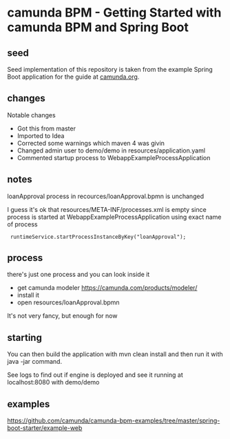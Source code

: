 # camunda BPM - Getting Started with camunda BPM and Spring Boot

## seed

Seed implementation of this repository is taken from the example Spring Boot application for the guide at [camunda.org](http://camunda.org/get-started/spring-boot.html).

## changes

Notable changes

- Got this from master
- Imported to Idea
- Corrected some warnings which maven 4 was givin
- Changed admin user to demo/demo in resources/application.yaml
- Commented startup process to WebappExampleProcessApplication

## notes

loanApproval process in recources/loanApproval.bpmn is unchanged

I guess it's ok that resources/META-INF/processes.xml is empty since process is started at WebappExampleProcessApplication using exact name of process

     runtimeService.startProcessInstanceByKey("loanApproval");

## process

there's just one process and you can look inside it
- get camunda modeler https://camunda.com/products/modeler/
- install it
- open resources/loanApproval.bpmn

It's not very fancy, but enough for now

## starting

You can then build the application with mvn clean install and then run it with java -jar command.

See logs to find out if engine is deployed and see it running at localhost:8080 with demo/demo

## examples

https://github.com/camunda/camunda-bpm-examples/tree/master/spring-boot-starter/example-web